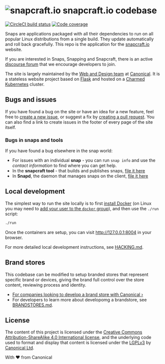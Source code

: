 # ![snapcraft.io](https://assets.ubuntu.com/v1/944b8760-snapcraft-logo-bird.svg?fmt=png&w=50 "Snapcraft") snapcraft.io codebase

[![CircleCI build status](https://circleci.com/gh/canonical-web-and-design/snapcraft.io.svg?style=shield)](https://circleci.com/gh/canonical-web-and-design/snapcraft.io) [![Code coverage](https://codecov.io/gh/canonical-web-and-design/snapcraft.io/branch/master/graph/badge.svg)](https://codecov.io/gh/canonical-web-and-design/snapcraft.io)

Snaps are applications packaged with all their dependencies to run on all popular Linux distributions from a single build. They update automatically and roll back gracefully. This repo is the application for the [snapcraft.io](https://snapcraft.io) website.

If you are interested in Snaps, Snapping and Snapcraft, there is an active [discourse forum](https://forum.snapcraft.io/) that we encourage developers to join.

The site is largely maintained by the [Web and Design team](https://ubuntu.com/blog/topics/design) at [Canonical](https://www.canonical.com). It is a stateless website project based on [Flask](https://flask.palletsprojects.com/en/1.1.x/) and hosted on a [Charmed Kubernetes](https://ubuntu.com/kubernetes) cluster.


## Bugs and issues

If you have found a bug on the site or have an idea for a new feature, feel free to [create a new issue](https://github.com/canonical-web-and-design/snapcraft.io/issues/new), or suggest a fix by [creating a pull request](https://help.github.com/articles/creating-a-pull-request/). You can also find a link to create issues in the footer of every page of the site itself.

### Bugs in snaps and tools

If you have found a bug elsewhere in the snap world:

- For issues with an individual **snap** - you can run `snap info` and use the *contact information* to find where you can get help.
- In the **snapcraft tool** - that builds and publishes snaps, [file it here](https://bugs.launchpad.net/snapcraft)
- In **Snapd**, the daemon that manages snaps on the client, [file it here](https://bugs.launchpad.net/snapd)


## Local development

The simplest way to run the site locally is to first [install Docker](https://docs.docker.com/engine/installation/) (on Linux you may need to [add your user to the `docker` group](https://docs.docker.com/engine/installation/linux/linux-postinstall/)), and then use the `./run` script:

``` bash
./run
```

Once the containers are setup, you can visit <http://127.0.0.1:8004> in your browser.

For more detailed local development instructions, see [HACKING.md](HACKING.md).

## Brand stores

This codebase can be modified to setup branded stores that represent specific brand or devices, giving the brand full control over the store content, reviewing process and identity.

- [For companies looking to develop a brand store with Canonical&nbsp;&rsaquo;](https://docs.ubuntu.com/core/en/build-store/create.html
)
- For developers to learn more about developomg a brandstore, see [BRANDSTORES.md](BRANDSTORES.md).


## License

The content of this project is licensed under the [Creative Commons Attribution-ShareAlike 4.0 International license](https://creativecommons.org/licenses/by-sa/4.0/), and the underlying code used to format and display that content is licensed under the [LGPLv3](http://opensource.org/licenses/lgpl-3.0.html) by [Canonical Ltd](http://www.canonical.com/).


With ♥ from Canonical
